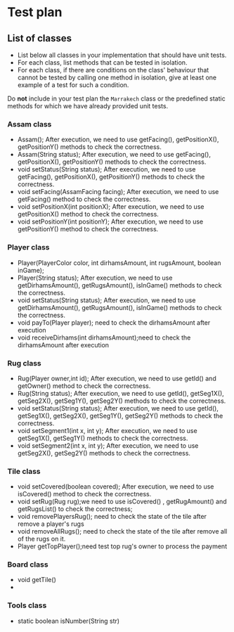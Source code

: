 
# Test plan

## List of classes

* List below all classes in your implementation that should have unit tests.
* For each class, list methods that can be tested in isolation.
* For each class, if there are conditions on the class' behaviour that cannot
  be tested by calling one method in isolation, give at least one example of
  a test for such a condition.

Do **not** include in your test plan the `Marrakech` class or the predefined
static methods for which we have already provided unit tests.

### Assam class
* Assam(); After execution, we need to use getFacing(), getPositionX(), getPositionY() methods to check the correctness.
* Assam(String status); After execution, we need to use getFacing(), getPositionX(), getPositionY() methods to check the correctness.
* void setStatus(String status); After execution, we need to use getFacing(), getPositionX(), getPositionY() methods to check the correctness.
* void setFacing(AssamFacing facing); After execution, we need to use getFacing() method to check the correctness.
* void setPositionX(int positionX); After execution, we need to use getPositionX() method to check the correctness.
* void setPositionY(int positionY); After execution, we need to use getPositionY() method to check the correctness.

### Player class
* Player(PlayerColor color, int dirhamsAmount, int rugsAmount, boolean inGame);
* Player(String status); After execution, we need to use getDirhamsAmount(), getRugsAmount(), isInGame() methods to check the correctness.
* void setStatus(String status); After execution, we need to use getDirhamsAmount(), getRugsAmount(), isInGame() methods to check the correctness.
* void payTo(Player player); need to check the dirhamsAmount after execution
* void receiveDirhams(int dirhamsAmount);need to check the dirhamsAmount after execution

### Rug class
* Rug(Player owner,int id); After execution, we need to use getId() and getOwner() method to check the correctness.
* Rug(String status); After execution, we need to use getId(), getSeg1X(), getSeg2X(), getSeg1Y(), getSeg2Y() methods to check the correctness.
* void setStatus(String status); After execution, we need to use getId(), getSeg1X(), getSeg2X(), getSeg1Y(), getSeg2Y() methods to check the correctness.
* void setSegment1(int x, int y); After execution, we need to use getSeg1X(), getSeg1Y() methods to check the correctness.
* void setSegment2(int x, int y); After execution, we need to use getSeg2X(), getSeg2Y() methods to check the correctness.


### Tile class
* void setCovered(boolean covered); After execution, we need to use isCovered() method to check the correctness.
* void setRug(Rug rug);we need to use isCovered() , getRugAmount() and getRugsList() to check the correctness;
* void removePlayersRug(); need to check the state of the tile after remove a player's rugs
* void removeAllRugs(); need to check the state of the tile after remove all of the rugs on it.
* Player getTopPlayer();need test top rug's owner to process the payment

### Board class
* void getTile()
* 
### Tools class
* static boolean isNumber(String str)
